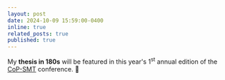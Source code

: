 ```yaml
---
layout: post
date: 2024-10-09 15:59:00-0400
inline: true
related_posts: true
published: true
---
```


My <b>thesis in 180s</b> will be featured in this year's 1<sup>st</sup> annual edition of the [CoP-SMT](https://colloque2024.santementaletravail.ca/) conference. 📸